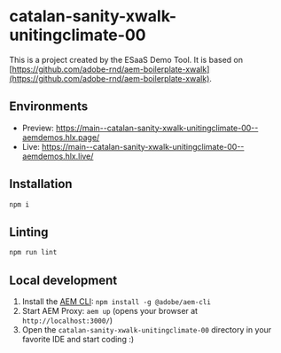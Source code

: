 # catalan-sanity-xwalk-unitingclimate-00
This is a project created by the ESaaS Demo Tool. It is based on [https://github.com/adobe-rnd/aem-boilerplate-xwalk](https://github.com/adobe-rnd/aem-boilerplate-xwalk).

## Environments
- Preview: https://main--catalan-sanity-xwalk-unitingclimate-00--aemdemos.hlx.page/
- Live: https://main--catalan-sanity-xwalk-unitingclimate-00--aemdemos.hlx.live/

## Installation

```sh
npm i
```

## Linting

```sh
npm run lint
```

## Local development

1. Install the [AEM CLI](https://github.com/adobe/helix-cli): `npm install -g @adobe/aem-cli`
1. Start AEM Proxy: `aem up` (opens your browser at `http://localhost:3000/`)
1. Open the `catalan-sanity-xwalk-unitingclimate-00` directory in your favorite IDE and start coding :)
